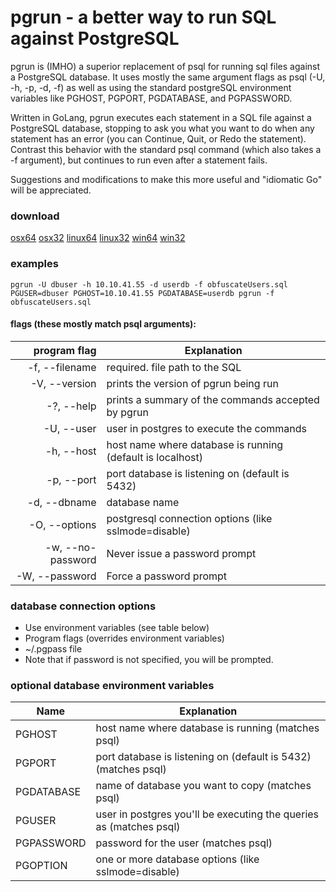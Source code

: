 # pgrun - a better way to run SQL against PostgreSQL

pgrun is (IMHO) a superior replacement of psql for running sql files against a PostgreSQL database.  It uses mostly the same argument flags as psql (-U, -h, -p, -d, -f) as well as using the standard postgreSQL environment variables like PGHOST, PGPORT, PGDATABASE, and PGPASSWORD.

Written in GoLang, pgrun executes each statement in a SQL file against a PostgreSQL database, stopping to ask you what you want to do when any statement has an error (you can Continue, Quit, or Redo the statement). Contrast this behavior with the standard psql command (which also takes a -f argument), but continues to run even after a statement fails.

Suggestions and modifications to make this more useful and "idiomatic Go" will be appreciated.

### download 
[osx64](https://github.com/joncrlsn/pgrun/raw/master/bin-osx64/pgrun "OSX 64-bit version")
[osx32](https://github.com/joncrlsn/pgrun/raw/master/bin-osx32/pgrun "OSX version")
[linux64](https://github.com/joncrlsn/pgrun/raw/master/bin-linux64/pgrun "Linux 64-bit version")
[linux32](https://github.com/joncrlsn/pgrun/raw/master/bin-linux32/pgrun "Linux version")
[win64](https://github.com/joncrlsn/pgrun/raw/master/bin-win64/pgrun.exe "Windows 64-bit version")
[win32](https://github.com/joncrlsn/pgrun/raw/master/bin-win32/pgrun.exe "Windows version")


### examples
	pgrun -U dbuser -h 10.10.41.55 -d userdb -f obfuscateUsers.sql
	PGUSER=dbuser PGHOST=10.10.41.55 PGDATABASE=userdb pgrun -f obfuscateUsers.sql

#### flags (these mostly match psql arguments):
program flag         | Explanation
-------------------: | -------------
  -f, --filename     | required. file path to the SQL
  -V, --version      | prints the version of pgrun being run
  -?, --help         | prints a summary of the commands accepted by pgrun
  -U, --user         | user in postgres to execute the commands
  -h, --host         | host name where database is running (default is localhost)
  -p, --port         | port database is listening on (default is 5432)
  -d, --dbname       | database name
  -O, --options      | postgresql connection options (like sslmode=disable)
  -w, --no-password  | Never issue a password prompt
  -W, --password     | Force a password prompt

### database connection options

  * Use environment variables (see table below)
  * Program flags (overrides environment variables)
  * ~/.pgpass file
  * Note that if password is not specified, you will be prompted.

### optional database environment variables

Name       | Explanation
---------  | -----------
PGHOST     | host name where database is running (matches psql)
PGPORT     | port database is listening on (default is 5432) (matches psql)
PGDATABASE | name of database you want to copy (matches psql)
PGUSER     | user in postgres you'll be executing the queries as (matches psql)
PGPASSWORD | password for the user (matches psql)
PGOPTION   | one or more database options (like sslmode=disable)
